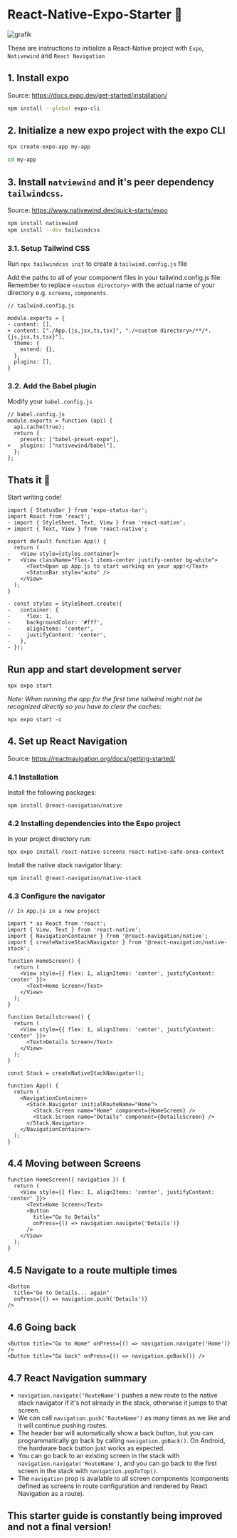 # React-Native-Expo-Starter 🚀
![grafik](https://user-images.githubusercontent.com/114869997/214873746-7ece2434-1488-43ef-a3e8-c535c0912f93.png)

These are instructions to initialize a React-Native project with ```Expo```, ```Nativewind``` and ```React Navigation```

## 1. Install expo
Source: https://docs.expo.dev/get-started/installation/

```bash
npm install --global expo-cli
```

## 2. Initialize a new expo project with the expo CLI
```bash
npx create-expo-app my-app

cd my-app
```

## 3. Install ```natviewind``` and it's peer dependency ```tailwindcss```.
Source: https://www.nativewind.dev/quick-starts/expo
```bash
npm install nativewind
npm install --dev tailwindcss
```

### 3.1. Setup Tailwind CSS
Run ```npx tailwindcss init``` to create a ```tailwind.config.js``` file

Add the paths to all of your component files in your tailwind.config.js file. Remember to replace ```<custom directory>``` with the actual name of your directory e.g. ```screens```, ```components```.

```
// tailwind.config.js

module.exports = {
- content: [],
+ content: ["./App.{js,jsx,ts,tsx}", "./<custom directory>/**/*.{js,jsx,ts,tsx}"],
  theme: {
    extend: {},
  },
  plugins: [],
}
```

### 3.2. Add the Babel plugin
Modify your ```babel.config.js```

```
// babel.config.js
module.exports = function (api) {
  api.cache(true);
  return {
    presets: ["babel-preset-expo"],
+   plugins: ["nativewind/babel"],
  };
};
```

## Thats it 🎉
Start writing code!

```
import { StatusBar } from 'expo-status-bar';
import React from 'react';
- import { StyleSheet, Text, View } from 'react-native';
+ import { Text, View } from 'react-native';

export default function App() {
  return (
-   <View style={styles.container}>
+   <View className="flex-1 items-center justify-center bg-white">
      <Text>Open up App.js to start working on your app!</Text>
      <StatusBar style="auto" />
    </View>
  );
}

- const styles = StyleSheet.create({
-   container: {
-     flex: 1,
-     backgroundColor: '#fff',
-     alignItems: 'center',
-     justifyContent: 'center',
-   },
- });
```

## Run app and start development server

```
npx expo start
```

*Note: When running the app for the first time tailwind might not be recognized directly so you have to clear the caches:*
```
npx expo start -c
```

## 4. Set up React Navigation
Source: https://reactnavigation.org/docs/getting-started/

### 4.1 Installation
Install the following packages:
```
npm install @react-navigation/native
```

### 4.2 Installing dependencies into the Expo project
In your project directory run:
```
npx expo install react-native-screens react-native-safe-area-context
```

Install the native stack navigator libary:
```
npm install @react-navigation/native-stack
```

### 4.3 Configure the navigator
```
// In App.js in a new project

import * as React from 'react';
import { View, Text } from 'react-native';
import { NavigationContainer } from '@react-navigation/native';
import { createNativeStackNavigator } from '@react-navigation/native-stack';

function HomeScreen() {
  return (
    <View style={{ flex: 1, alignItems: 'center', justifyContent: 'center' }}>
      <Text>Home Screen</Text>
    </View>
  );
}

function DetailsScreen() {
  return (
    <View style={{ flex: 1, alignItems: 'center', justifyContent: 'center' }}>
      <Text>Details Screen</Text>
    </View>
  );
}

const Stack = createNativeStackNavigator();

function App() {
  return (
    <NavigationContainer>
      <Stack.Navigator initialRouteName="Home">
        <Stack.Screen name="Home" component={HomeScreen} />
        <Stack.Screen name="Details" component={DetailsScreen} />
      </Stack.Navigator>
    </NavigationContainer>
  );
}
```

## 4.4 Moving between Screens
```
function HomeScreen({ navigation }) {
  return (
    <View style={{ flex: 1, alignItems: 'center', justifyContent: 'center' }}>
      <Text>Home Screen</Text>
      <Button
        title="Go to Details"
        onPress={() => navigation.navigate('Details')}
      />
    </View>
  );
}
```

## 4.5 Navigate to a route multiple times
```
<Button
  title="Go to Details... again"
  onPress={() => navigation.push('Details')}
/>
```

## 4.6 Going back
```
<Button title="Go to Home" onPress={() => navigation.navigate('Home')} />
<Button title="Go back" onPress={() => navigation.goBack()} />
```

## 4.7 React Navigation summary
- `navigation.navigate('RouteName')` pushes a new route to the native stack navigator if it's not already in the stack, otherwise it jumps to that screen.
- We can call `navigation.push('RouteName')` as many times as we like and it will continue pushing routes.
- The header bar will automatically show a back button, but you can programmatically go back by calling `navigation.goBack()`. On Android, the hardware back button just works as expected.
- You can go back to an existing screen in the stack with `navigation.navigate('RouteName')`, and you can go back to the first screen in the stack with `navigation.popToTop()`.
- The `navigation` prop is available to all screen components (components defined as screens in route configuration and rendered by React Navigation as a route).

## This starter guide is constantly being improved and not a final version!
